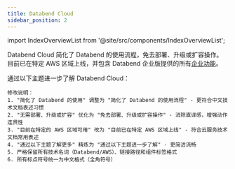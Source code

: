 ```yaml
---
title: Databend Cloud
sidebar_position: 2
---
```


import IndexOverviewList from '@site/src/components/IndexOverviewList';

Databend Cloud 简化了 Databend 的使用流程，免去部署、升级或扩容操作。目前已在特定 AWS 区域上线，并包含 Databend 企业版提供的所有[企业功能](../01-dee/10-enterprise-features.md)。

通过以下主题进一步了解 Databend Cloud：

<IndexOverviewList />

```text
修改说明：
1. "简化了 Databend 的使用" 调整为 "简化了 Databend 的使用流程" - 更符合中文技术文档表述习惯
2. "无需部署、升级或扩容" 优化为 "免去部署、升级或扩容操作" - 消除直译感，增强动作连贯性
3. "目前在特定的 AWS 区域可用" 改为 "目前已在特定 AWS 区域上线" - 符合云服务技术文档常用表述
4. "通过以下主题了解更多" 精炼为 "通过以下主题进一步了解" - 更简洁流畅
5. 严格保留所有技术名词（Databend/AWS）、链接路径和组件标签格式
6. 所有标点符号统一为中文格式（全角符号）
```